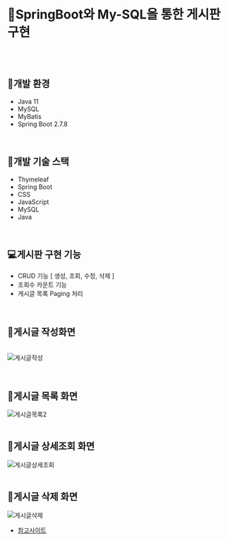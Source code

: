 # :bell:SpringBoot와 My-SQL을 통한 게시판 구현
<br>
<br>


## :dvd:개발 환경
* Java 11
* MySQL
* MyBatis
* Spring Boot 2.7.8

<br>

## :wrench:개발 기술 스택
* Thymeleaf
* Spring Boot
* CSS
* JavaScript
* MySQL
* Java

<br>

## :computer:게시판 구현 기능
* CRUD 기능 [ 생성, 조회, 수정, 삭제 ]
* 조회수 카운트 기능
* 게시글 목록 Paging 처리
<br>

## :paperclip:게시글 작성화면
<br>![게시글작성](https://user-images.githubusercontent.com/106241314/218436900-45ffc087-aa40-4c26-9c03-699786989e7d.png)



<br>

## :paperclip:게시글 목록 화면 
![게시글목록2](https://user-images.githubusercontent.com/106241314/218436351-7d35782d-8205-482f-a645-9f14e52c70bb.png)
<br>
<br>
## :paperclip:게시글 상세조회 화면
![게시글상세조회](https://user-images.githubusercontent.com/106241314/218436362-507a69df-a57f-41c5-a02b-a508926dcdb8.png)
<br>
<br>
## :paperclip:게시글 삭제 화면
![게시글삭제](https://user-images.githubusercontent.com/106241314/218436396-9977b88b-6d08-4548-a38b-9503a315ddc6.png)
<br>

* [참고사이트](https://congsong.tistory.com/12)
